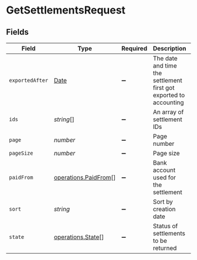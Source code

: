 # GetSettlementsRequest


## Fields

| Field                                                                                         | Type                                                                                          | Required                                                                                      | Description                                                                                   | Example                                                                                       |
| --------------------------------------------------------------------------------------------- | --------------------------------------------------------------------------------------------- | --------------------------------------------------------------------------------------------- | --------------------------------------------------------------------------------------------- | --------------------------------------------------------------------------------------------- |
| `exportedAfter`                                                                               | [Date](https://developer.mozilla.org/en-US/docs/Web/JavaScript/Reference/Global_Objects/Date) | :heavy_minus_sign:                                                                            | The date and time the settlement first got exported to accounting                             |                                                                                               |
| `ids`                                                                                         | *string*[]                                                                                    | :heavy_minus_sign:                                                                            | An array of settlement IDs                                                                    |                                                                                               |
| `page`                                                                                        | *number*                                                                                      | :heavy_minus_sign:                                                                            | Page number                                                                                   |                                                                                               |
| `pageSize`                                                                                    | *number*                                                                                      | :heavy_minus_sign:                                                                            | Page size                                                                                     |                                                                                               |
| `paidFrom`                                                                                    | [operations.PaidFrom](../../../sdk/models/operations/paidfrom.md)[]                           | :heavy_minus_sign:                                                                            | Bank account used for the settlement                                                          |                                                                                               |
| `sort`                                                                                        | *string*                                                                                      | :heavy_minus_sign:                                                                            | Sort by creation date                                                                         | +createdAt                                                                                    |
| `state`                                                                                       | [operations.State](../../../sdk/models/operations/state.md)[]                                 | :heavy_minus_sign:                                                                            | Status of settlements to be returned                                                          |                                                                                               |